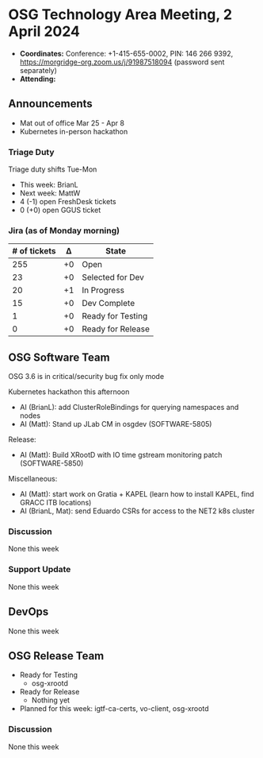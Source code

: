 # OSG Technology Area Meeting, 2 April 2024

-   **Coordinates:** Conference: +1-415-655-0002, PIN: 146 266 9392,
    <https://morgridge-org.zoom.us/j/91987518094> (password sent separately)
-   **Attending:** 

## Announcements

-  Mat out of office Mar 25 - Apr 8
-  Kubernetes in-person hackathon

### Triage Duty

Triage duty shifts Tue-Mon

-   This week: BrianL
-   Next week: MattW
-   4 (-1) open FreshDesk tickets
-   0 (+0) open GGUS ticket

### Jira (as of Monday morning)

| # of tickets | &Delta; | State             |
|--------------|---------|-------------------|
| 255          | +0      | Open              |
| 23           | +0      | Selected for Dev  |
| 20           | +1      | In Progress       |
| 15           | +0      | Dev Complete      |
| 1            | +0      | Ready for Testing |
| 0            | +0      | Ready for Release |

## OSG Software Team

OSG 3.6 is in critical/security bug fix only mode

Kubernetes hackathon this afternoon
-   AI (BrianL): add ClusterRoleBindings for querying namespaces and nodes
-   AI (Matt): Stand up JLab CM in osgdev (SOFTWARE-5805)

Release:
-   AI (Matt): Build XRootD with IO time gstream monitoring patch (SOFTWARE-5850)

Miscellaneous:
-   AI (Matt): start work on Gratia + KAPEL (learn how to install KAPEL, find GRACC ITB locations)
-   AI (BrianL, Mat): send Eduardo CSRs for access to the NET2 k8s cluster

### Discussion

None this week

### Support Update

None this week

## DevOps

None this week

## OSG Release Team

-   Ready for Testing
    -   osg-xrootd
-   Ready for Release
    -   Nothing yet
-   Planned for this week: igtf-ca-certs, vo-client, osg-xrootd

### Discussion

None this week
